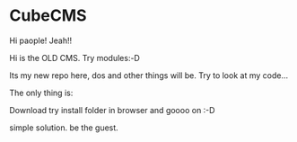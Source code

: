 # CubeCMS

Hi paople! Jeah!!

Hi is the OLD CMS. Try modules:-D

Its my new repo here, dos and other things will be. Try to look at my code...

The only thing is:

Download
try install folder in browser
and goooo on :-D

simple solution. be the guest.
